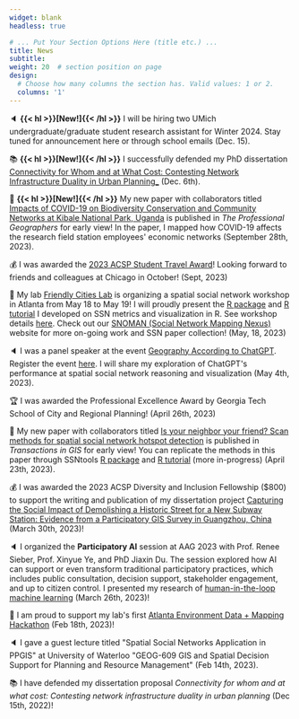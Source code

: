 ```yaml
---
widget: blank
headless: true

# ... Put Your Section Options Here (title etc.) ...
title: News
subtitle:
weight: 20  # section position on page
design:
  # Choose how many columns the section has. Valid values: 1 or 2.
  columns: '1'
---
```


:speaker: **{{< hl >}}[New!]{{< /hl >}}** I will be hiring two UMich undergraduate/graduate student research assistant for Winter 2024. Stay tuned for announcement here or through school emails (Dec. 15). 

:books: **{{< hl >}}[New!]{{< /hl >}}** I successfully defended my PhD dissertation [Connectivity for Whom and at What Cost: Contesting Network Infrastructure Duality in Urban Planning_](https://drive.google.com/file/d/13Sw_MrCVd8wByFGI1lXgDVwhEQ3XqN_N/view?usp=sharing) (Dec. 6th).

:page_facing_up: **{{< hl >}}[New!]{{< /hl >}}** My new paper with collaborators titled [Impacts of COVID-19 on Biodiversity Conservation and Community Networks at Kibale National Park, Uganda](https://www.tandfonline.com/doi/full/10.1080/00330124.2023.2250416) is published in *The Professional Geographers* for early view! In the paper, I mapped how COVID-19 affects the research field station employees' economic networks (September 28th, 2023). 

:moneybag: I was awarded the [2023 ACSP Student Travel Award](https://www.acsp.org/news/647592/ACSP-Announces-2023-Student-Paper-Award-Winners.htm)! Looking forward to friends and colleagues at Chicago in October! (Sept, 2023)

:raised_hands: My lab [Friendly Cities Lab](https://friendlycities.gatech.edu/) is organizing a spatial social network workshop in Atlanta from May 18 to May 19! I will proudly present the [R package](https://github.com/friendlycities-gatech/SSNtools) and [R tutorial](https://friendlycities-gatech.github.io/SSN_tutorial/) I developed on SSN metrics and visualization in R. See workshop details [here](https://sites.gatech.edu/snoman/2023-ssn-workshop/). Check out our [SNOMAN (Social Network Mapping Nexus)](https://sites.gatech.edu/snoman/) website for more on-going work and SSN paper collection! (May, 18, 2023)

:speaker: I was a panel speaker at the event [Geography According to ChatGPT](https://www.airmeet.com/e/c4516530-ce69-11ed-a388-d572e3feeb08?preview=true). Register the event [here](https://www.airmeet.com/e/c4516530-ce69-11ed-a388-d572e3feeb08?preview=true). I will share my exploration of ChatGPT's performance at spatial social network reasoning and visualization (May 4th, 2023).

:trophy: I was awarded the Professional Excellence Award by Georgia Tech School of City and Regional Planning! (April 26th, 2023)

:page_facing_up: My new paper with collaborators titled [Is your neighbor your friend? Scan methods for spatial social network hotspot detection](https://onlinelibrary.wiley.com/doi/10.1111/tgis.13050) is published in *Transactions in GIS* for early view! You can replicate the methods in this paper through SSNtools [R package](https://github.com/friendlycities-gatech/SSNtools) and [R tutorial](https://friendlycities-gatech.github.io/SSN_tutorial/advanced-ssn-metrics.html#ssn-hotspots-detection) (more in-progress) (April 23th, 2023). 

:moneybag: I was awarded the 2023 ACSP Diversity and Inclusion Fellowship ($800) to support the writing and publication of my dissertation project [Capturing the Social Impact of Demolishing a Historic Street for a New Subway Station: Evidence from a Participatory GIS Survey in Guangzhou, China](https://www.xiaofanliang.com/project/miaoqianzhijie/) (March 30th, 2023)! 

:speaker: I organized the **Participatory AI** session at AAG 2023 with Prof. Renee Sieber, Prof. Xinyue Ye, and PhD Jiaxin Du. The session explored how AI can support or even transform traditional participatory practices, which includes public consultation, decision support, stakeholder engagement, and up to citizen control.
I presented my research of [human-in-the-loop machine learning](https://www.xiaofanliang.com/project/savannah/) (March 26th, 2023)! 

:raised_hands: I am proud to support my lab's first [Atlanta Environment Data + Mapping Hackathon](https://friendlycities.gatech.edu/hack/) (Feb 18th, 2023)! 

:speaker: I gave a guest lecture titled "Spatial Social Networks Application in PPGIS" at University of Waterloo "GEOG-609 GIS and Spatial Decision Support for Planning and Resource Management" (Feb 14th, 2023). 

:books: I have defended my dissertation proposal _Connectivity for whom and at what cost: Contesting network infrastructure duality in urban planning_ (Dec 15th, 2022)! 

<!-- :speaker: I was invited by prof. Xiang 'Jacob' Yan to give a guest lecture titled "Spatial Networks Application in Transportation Planning" at his class "Applied Data Science in Civil and Environmental Engineering" at University of Florida. The lecture will feature my publication [A Review of Spatial Network Insights and Methods in the Context of Planning: Applications, Challenges, and Opportunities](https://www.xiaofanliang.com/publication/review/review.pdf) and my dissertation projects using network analytics to examine the role of [airport](https://www.xiaofanliang.com/project/airportcity/) and [metro stations](https://www.xiaofanliang.com/project/miaoqianzhijie/) (Dec 1st, 2022). 

:speaker: I presented my dissertation project [Capturing the Social Impact of Demolishing a Historic Street for a New Subway Station: Evidence from a Participatory GIS Survey in Guangzhou, China](https://www.xiaofanliang.com/project/miaoqianzhijie/) at ACSP 2022 conference in Toronto (Nov 3rd, 2022). -->

<!-- :speaker: I was invited to Dr. Andrew L. Tan Data Science Institute at De La Salle University (Philippines) to give a seminar talk about [Detecting Vacant, Abandoned, and Disinvested (VAD) Properties in Savannah, Georgia using Human-in-the-loop Machine Learning](https://www.xiaofanliang.com/project/savannah/) Oct 12, 2022 09:00 AM in Asia/Manila. Register the talk [here](https://zoom.us/meeting/register/tJIvc-6hrzsqGdBncGp4K8n1vQTNbL6VqDLm). -->

<!-- :speaker: My and Clio's research on [chain restaurants](https://journals.sagepub.com/doi/full/10.1177/23998083211014896) was featured by the [Washington Post](https://www.washingtonpost.com/business/2022/09/29/chain-restaurant-capitals/?pwapi_token=eyJ0eXAiOiJKV1QiLCJhbGciOiJIUzI1NiJ9.eyJzdWJpZCI6IjMxMTY0NDc1IiwicmVhc29uIjoiZ2lmdCIsIm5iZiI6MTY2NDUzNjIzMCwiaXNzIjoic3Vic2NyaXB0aW9ucyIsImV4cCI6MTY2NTc0NTgzMCwiaWF0IjoxNjY0NTM2MjMwLCJqdGkiOiJmZjlmZDI4Zi1lYjRmLTRmZGEtODY1NS0xNzlkNmZmYzlmYzkiLCJ1cmwiOiJodHRwczovL3d3dy53YXNoaW5ndG9ucG9zdC5jb20vYnVzaW5lc3MvMjAyMi8wOS8yOS9jaGFpbi1yZXN0YXVyYW50LWNhcGl0YWxzLyJ9._tx8XDmZWM4JI-p6dUyVioU7T6imoddZPJowNCS8ryE), [CNN](https://www.cnn.com/videos/politics/2022/10/08/smr-chain-restaurant-regions-vote-trump.cnn), [Bloomberg](https://www.bloomberg.com/news/newsletters/2021-06-16/maplab-how-many-chain-restaurants-are-in-your-city), [FiveThirtyEight](https://fivethirtyeight.com/features/the-datasets-were-looking-at-this-week-21/), and [Georgia Public Broadcasting](https://www.gpb.org/news/2022/10/06/which-states-have-the-most-chain-restaurants-georgia-tech-researchers-map-it-out). We released a 2021 [restaurant dataset](https://github.com/friendlycities-gatech/chainness) and I created a Mapbox JS [data viz](https://friendlycities-gatech.github.io/chainness/) for exploration (Oct 1st, 2022). -->

<!-- :moneybag: I was awarded $12,000 [The ACRP (Airport Cooperative Research Program) Graduate Research Award](https://vsgc.odu.edu/acrpgraduateresearchawards/) for the project _Toward an Inclusive Aerotropolis: Critical Connectivity Analysis around Atlanta Airport_, in collaboration with Prof. Perry Yang and Aerotropolis Atlanta. (Aug 1st, 2022) -->

<!-- :airplane: I was a visiting scholar at Urban Analytics Lab (National University of Singapore) this summer 2022 (May - July 2022). -->

<!-- :raised_hands: I was a member of the organizing team of the 3rd workshop of [Data-driven Humanitarian Mapping: Harnessing Human-Machine Intelligence for High-Stake Public Policy and Resilience Planning](https://kdd-humanitarian-mapping.herokuapp.com/). The workshop was part of ACM KDD Conference on Knowledge Discovery and Data Mining Hybrid Conference on Aug 15, 2022. Download Workshop proceeding [PDF](https://dl.acm.org/doi/10.1145/3534678.3542918).  -->

<!-- :page_facing_up: My new paper with collaborators titled [Characteristics of Jetters and Little Boxes: An Extensibility Study Using the Neighborhood Connectivity Survey (PDF)](https://www.cogitatiopress.com/socialinclusion/article/view/5366) is published in Social Inclusion's special issue "on the interplay of space, places, and social networks". (July, 2022). This work was presented at North American Regional Science Conference (NARSC) in Nov, 2020.  -->

<!-- :books: I has passed my doctoral comprehensive exam! The major exam is on _Human-centered Approaches to Urban Analytics_ and minor exam is on _Digital Civics_! (May 2022)  -->

<!-- :speaker: My abstract _Capturing the Social Impact of Demolishing a Historic Street for a New Subway Station: Evidence from a Participatory GIS Survey in Guangzhou, China_ is accepted to ACSP 2022 conference. I will present in Toronto this Nov! (May, 2022) -->

<!-- :raised_hands: I led sessions at 2022 Annual Conference of American Geographers (AAG)! I not only presented my work _Spatial Social Network (SSN) Hot Spot Detection: Scan Methods for Non-Planar Networks_, but also become the session chair at the session: _Advancing Spatial and Social Networks in GIS_ and the co-organizer at session: _Perspectives and Tensions in Urban Redevelopment_. (Feb, 2022).  -->

<!-- Xiaofan's new paper _Measuring McCities: Landscapes of chain and independent restaurants in the United States_ was published in Enviornmental Planning B: Urban Analytics and City Science (open access [here](https://www.xiaofanliang.com/publication/chainness/chainness.pdf)). This work was presented at GaTech College of Design Virtual Research Symposium on Point of Interest (April, 2021) and AAG (April, 2020).

Xiaofan's paper _A Review of Spatial Network Insights and Methods in the Context of Planning: Applications, Challenges, and Opportunities_ is published in a book chapter in the book Urban Informatics and Future Cities (open access [here](https://www.xiaofanliang.com/publication/review/review.pdf)). She also presents the paper at The 17th International Conference on CUPUM – Computational Urban Planning and Urban Management. (June, 2021).

Xiaofan founded the [Miaoqianzhi 'jie' Research Group](https://public.tableau.com/app/profile/lu.chen6557/viz/Miaoqianzhijie/Miaoqianzhijie), an activist research team based in Guangzhou that promotes public discourses and conducts quantitative and qualitative research around Miaoqianzhi 'jie' (a historic street that is planned to be demolished to build an additional metro station). (Nov 2020 - now).  -->

<!-- Xiaofan presented her work _A R Online Tutorial for Visualizing Spatial Social Networks_ at MoVis: Information Visualization of Geospatial Networks, Flows, and Movements Workshop at IEEE VIS. (Oct, 2020).

Xiaofan gave an invited talk on _Explaining Urban Scaling, Variances, and Economic Structure with Multiplex Networks in China_ at MIT Sustainable Urbanization Lab Internal Seminar. (Oct, 2020). 

Xiaofan presented her work _Measuring McCities: Quantifying ‘Chainness’ of Foodscape in the United States_ at The Annual Conference of American Association of Geographers. (April, 2020).   -->





